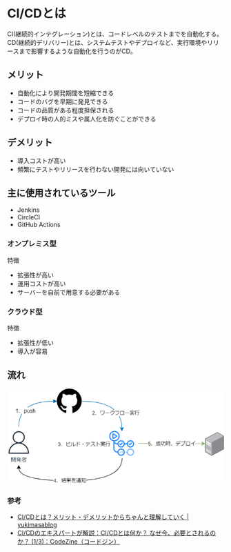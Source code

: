 # CI/CDとは
CI(継続的インテグレーション)とは、コードレベルのテストまでを自動化する。  
CD(継続的デリバリー)とは、システムテストやデプロイなど、実行環境やリリースまで影響するような自動化を行うのがCD。

## メリット
- 自動化により開発期間を短縮できる
- コードのバグを早期に発見できる
- コードの品質がある程度担保される
- デプロイ時の人的ミスや属人化を防ぐことができる

## デメリット
- 導入コストが高い
- 頻繁にテストやリリースを行わない開発には向いていない

## 主に使用されているツール
- Jenkins
- CircleCI
- GitHub Actions

### オンプレミス型
特徴
- 拡張性が高い
- 運用コストが高い
- サーバーを自前で用意する必要がある

### クラウド型
特徴
- 拡張性が低い
- 導入が容易

## 流れ
![](../.img/CICD/CI-CDの流れ.png)

### 参考
- [CI/CDとは？メリット・デメリットからちゃんと理解していく \| yukimasablog](https://yukimasablog.com/ci-cd)
- [CI/CDのエキスパートが解説：CI/CDとは何か？ なぜ今、必要とされるのか？ \(1/3\)：CodeZine（コードジン）](https://codezine.jp/article/detail/11083)